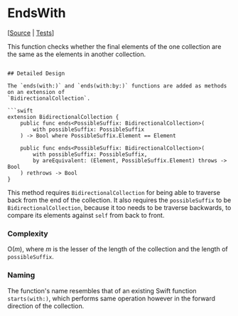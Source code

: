 # EndsWith

[[Source](https://github.com/apple/swift-algorithms/blob/main/Sources/Algorithms/EndsWith.swift) |
 [Tests](https://github.com/apple/swift-algorithms/blob/main/Tests/SwiftAlgorithmsTests/EndsWithTests.swift)]

This function checks whether the final elements of the one collection are the same as the elements in another collection.
```

## Detailed Design

The `ends(with:)` and `ends(with:by:)` functions are added as methods on an extension of 
`BidirectionalCollection`.

```swift
extension BidirectionalCollection {
    public func ends<PossibleSuffix: BidirectionalCollection>(
        with possibleSuffix: PossibleSuffix
    ) -> Bool where PossibleSuffix.Element == Element
    
    public func ends<PossibleSuffix: BidirectionalCollection>(
        with possibleSuffix: PossibleSuffix,
        by areEquivalent: (Element, PossibleSuffix.Element) throws -> Bool
    ) rethrows -> Bool
}
```

This method requires `BidirectionalCollection` for being able to traverse back from the end of the collection. It also requires the `possibleSuffix` to be `BidirectionalCollection`, because it too needs to be traverse backwards, to compare its elements against `self` from back to front.

### Complexity

O(*m*), where *m* is the lesser of the length of the collection and the length of `possibleSuffix`.

### Naming

The function's name resembles that of an existing Swift function 
`starts(with:)`, which performs same operation however in the forward direction 
of the collection.

